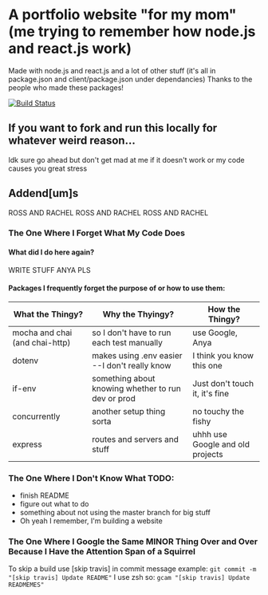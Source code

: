 # A portfolio website "for my mom" (me trying to remember how node.js and react.js work)

Made with node.js and react.js and a lot of other stuff (it's all in package.json and client/package.json under dependancies)
Thanks to the people who made these packages!

[![Build Status](https://travis-ci.com/anyakeller/moms_website.svg?token=BzFRF3wP8jz2KbgNvFb5&branch=master)](https://travis-ci.com/anyakeller/moms_website)

## If you want to fork and run this locally for whatever weird reason...
Idk sure go ahead but don't get mad at me if it doesn't work or my code causes you great stress

## Addend[um]s
ROSS AND RACHEL ROSS AND RACHEL ROSS AND RACHEL

### The One Where I Forget What My Code Does

#### What did I do here again?
WRITE STUFF ANYA PLS

#### Packages I frequently forget the purpose of or how to use them:
What the Thingy? | Why the Thyingy? | How the Thingy?
-----------------|------------------|------------------
mocha and chai (and chai-http) | so I don't have to run each test manually | use Google, Anya
dotenv | makes using .env easier --I don't really know | I think you know this one
if-env | something about knowing whether to run dev or prod | Just don't touch it, it's fine
concurrently | another setup thing sorta | no touchy the fishy
express | routes and servers and stuff | uhhh use Google and old projects


### The One Where I Don't Know What TODO:
- finish README
- figure out what to do
- something about not using the master branch for big stuff
- Oh yeah I remember, I'm building a website


### The One Where I Google the Same **MINOR** Thing Over and Over Because I Have the Attention Span of a Squirrel
To skip a build use [skip travis] in commit message
example:
`git commit -m "[skip travis] Update README"`
I use zsh so:
`gcam "[skip travis] Update READMEMES"`

